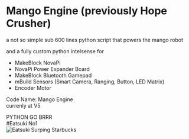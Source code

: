 # Mango Engine (previously Hope Crusher)
a not so simple sub 600 lines python script that powers the mango robot  

and a fully custom python intelsense for
- MakeBlock NovaPi
- NovaPi Power Expander Board
- MakeBlock Bluetooth Gamepad
- mBuild Sensors (Smart Camera, Ranging, Button, LED Matrix)
- Encoder Motor

Code Name: Mango Engine  
currenly at V5  

PYTHON GO BRRR  
#Eatsuki No1  
![Eatsuki Surping Starbucks](https://github.com/ChokunPlayZ/MakeX-2023-Mango-on-Sticky-Rice/blob/main/assets/1025769196648411206.png?raw=true "")